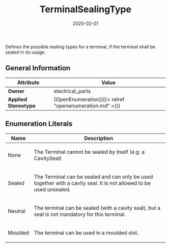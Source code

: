 ﻿---
title: TerminalSealingType
toc: false
type: specs
date: "2020-02-01"
draft: false
specification: VEC
version: 1.2.0
documentType: "Recommendation"
elementType: Class
classes:
  - TerminalSealingType
menu_name: vec-1.2.0
---
<p> Defines the possible sealing types for a terminal, if the terminal shall be sealed in its usage.      </p>

## General Information

| Attribute               | Value |
|-------------------------|-------|
| **Owner**               | electrical_parts |
| **Applied Stereotype**  | [OpenEnumeration]({{< relref "openenumeration.md" >}})<br/>  |

## Enumeration Literals
| Name          | **Description** |
|---------------|-----------------|
| None | <p> The Terminal cannot be sealed by itself (e.g. a CavitySeal)      </p> |
| Sealed | <p> The Terminal can be sealed and can only be used together with a cavity seal. It is not allowed to be used unsealed.      </p> |
| Neutral | <p> The terminal can be sealed (with a cavity seal), but a seal is not mandatory for this terminal.      </p> |
| Moulded | <p> The terminal can be used in a moulded slot.      </p> |
